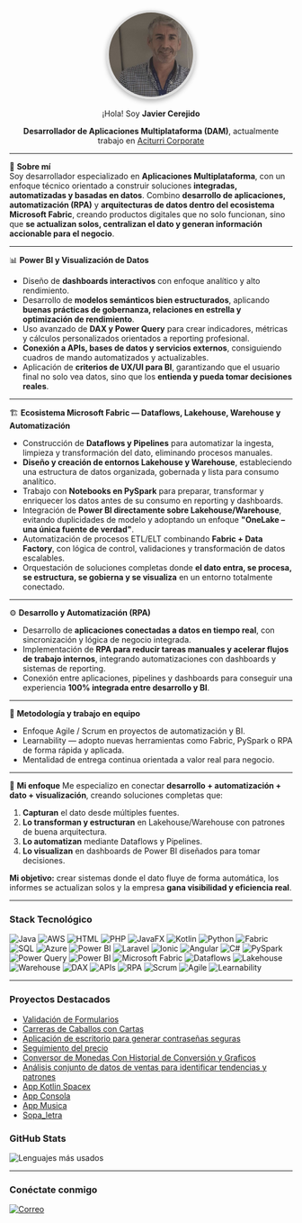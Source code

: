 <div align="center">
  <img src="https://github.com/Javicadiz1975/javi-cerejido/raw/main/IMG_E1252.JPG" alt="Mi Foto de Perfil" width="150" height="150" style="border-radius: 50%; border: 4px solid #ddd; box-shadow: 0 4px 8px rgba(0, 0, 0, 0.3); object-fit: cover;">

  <p> ¡Hola! Soy <strong>Javier Cerejido</strong> </p>

 <p>
  <strong>Desarrollador de Aplicaciones Multiplataforma (DAM)</strong>, actualmente trabajo en <a href="https://www.aciturri.com/es/">Aciturri Corporate</a>
</p>
</div>

---

💼 **Sobre mí**  
Soy desarrollador especializado en **Aplicaciones Multiplataforma**, con un enfoque técnico orientado a construir soluciones **integradas, automatizadas y basadas en datos**. Combino **desarrollo de aplicaciones, automatización (RPA)** y **arquitecturas de datos dentro del ecosistema Microsoft Fabric**, creando productos digitales que no solo funcionan, sino que **se actualizan solos, centralizan el dato y generan información accionable para el negocio**.

---

📊 **Power BI y Visualización de Datos**
- Diseño de **dashboards interactivos** con enfoque analítico y alto rendimiento.
- Desarrollo de **modelos semánticos bien estructurados**, aplicando **buenas prácticas de gobernanza, relaciones en estrella y optimización de rendimiento**.
- Uso avanzado de **DAX y Power Query** para crear indicadores, métricas y cálculos personalizados orientados a reporting profesional.
- **Conexión a APIs, bases de datos y servicios externos**, consiguiendo cuadros de mando automatizados y actualizables.
- Aplicación de **criterios de UX/UI para BI**, garantizando que el usuario final no solo vea datos, sino que los **entienda y pueda tomar decisiones reales**.

---

🏗 **Ecosistema Microsoft Fabric — Dataflows, Lakehouse, Warehouse y Automatización**
- Construcción de **Dataflows y Pipelines** para automatizar la ingesta, limpieza y transformación del dato, eliminando procesos manuales.
- **Diseño y creación de entornos Lakehouse y Warehouse**, estableciendo una estructura de datos organizada, gobernada y lista para consumo analítico.
- Trabajo con **Notebooks en PySpark** para preparar, transformar y enriquecer los datos antes de su consumo en reporting y dashboards.
- Integración de **Power BI directamente sobre Lakehouse/Warehouse**, evitando duplicidades de modelo y adoptando un enfoque **"OneLake – una única fuente de verdad"**.
- Automatización de procesos ETL/ELT combinando **Fabric + Data Factory**, con lógica de control, validaciones y transformación de datos escalables.
- Orquestación de soluciones completas donde **el dato entra, se procesa, se estructura, se gobierna y se visualiza** en un entorno totalmente conectado.

---

⚙️ **Desarrollo y Automatización (RPA)**
- Desarrollo de **aplicaciones conectadas a datos en tiempo real**, con sincronización y lógica de negocio integrada.
- Implementación de **RPA para reducir tareas manuales y acelerar flujos de trabajo internos**, integrando automatizaciones con dashboards y sistemas de reporting.
- Conexión entre aplicaciones, pipelines y dashboards para conseguir una experiencia **100% integrada entre desarrollo y BI**.

---

🤝 **Metodología y trabajo en equipo**
- Enfoque Agile / Scrum en proyectos de automatización y BI.
- Learnability — adopto nuevas herramientas como Fabric, PySpark o RPA de forma rápida y aplicada.
- Mentalidad de entrega continua orientada a valor real para negocio.

---


🎯 **Mi enfoque**
Me especializo en conectar **desarrollo + automatización + dato + visualización**, creando soluciones completas que:
1. **Capturan** el dato desde múltiples fuentes.
2. **Lo transforman y estructuran** en Lakehouse/Warehouse con patrones de buena arquitectura.
3. **Lo automatizan** mediante Dataflows y Pipelines.
4. **Lo visualizan** en dashboards de Power BI diseñados para tomar decisiones.

**Mi objetivo:** crear sistemas donde el dato fluye de forma automática, los informes se actualizan solos y la empresa **gana visibilidad y eficiencia real**.


---
### Stack Tecnológico
![Java](https://img.shields.io/badge/Java-ED8B00?style=flat&logo=java&logoColor=white)
![AWS](https://img.shields.io/badge/AWS-232F3E?style=flat&logo=amazon-aws&logoColor=white)
![HTML](https://img.shields.io/badge/HTML-E34F26?style=flat&logo=html5&logoColor=white)
![PHP](https://img.shields.io/badge/PHP-777BB4?style=flat&logo=php&logoColor=white)
![JavaFX](https://img.shields.io/badge/JavaFX-007396?style=flat&logo=java&logoColor=white)
![Kotlin](https://img.shields.io/badge/Kotlin-0095D5?style=flat&logo=kotlin&logoColor=white)
![Python](https://img.shields.io/badge/Python-3776AB?style=flat&logo=python&logoColor=white)
![Fabric](https://img.shields.io/badge/Fabric-316192?style=flat&logo=fabric&logoColor=white)
![SQL](https://img.shields.io/badge/SQL-4479A1?style=flat&logo=database&logoColor=white)
![Azure](https://img.shields.io/badge/Azure-0078D4?style=flat&logo=microsoft-azure&logoColor=white)
![Power BI](https://img.shields.io/badge/Power%20BI-F2C811?style=flat&logo=power-bi&logoColor=black)
![Laravel](https://img.shields.io/badge/Laravel-FF2D20?style=flat&logo=laravel&logoColor=white)
![Ionic](https://img.shields.io/badge/Ionic-3880FF?style=flat&logo=ionic&logoColor=white)
![Angular](https://img.shields.io/badge/Angular-DD0031?style=flat&logo=angular&logoColor=white)
![C#](https://img.shields.io/badge/C%23-239120?style=flat&logo=c-sharp&logoColor=white)
![PySpark](https://img.shields.io/badge/PySpark-e25a1c?style=flat&logo=apache-spark&logoColor=white)
![Power Query](https://img.shields.io/badge/Power%20Query-217346?style=flat&logo=microsoft-excel&logoColor=white)
![Power BI](https://img.shields.io/badge/Power%20BI-F2C811?style=flat&logo=powerbi&logoColor=black)
![Microsoft Fabric](https://img.shields.io/badge/Microsoft%20Fabric-0078D4?style=flat&logo=microsoft&logoColor=white)
![Dataflows](https://img.shields.io/badge/Dataflows-0A75AD?style=flat&logo=azure-data-explorer&logoColor=white)
![Lakehouse](https://img.shields.io/badge/Lakehouse-1E90FF?style=flat&logo=microsoft-azure&logoColor=white)
![Warehouse](https://img.shields.io/badge/Warehouse-0050EF?style=flat&logo=azure-sqldatabase&logoColor=white)
![DAX](https://img.shields.io/badge/DAX-006272?style=flat&logo=powerbi&logoColor=white)
![APIs](https://img.shields.io/badge/APIs-4B8BBE?style=flat&logo=swagger&logoColor=white)
![RPA](https://img.shields.io/badge/RPA-0099E5?style=flat&logo=automation-anywhere&logoColor=white)
![Scrum](https://img.shields.io/badge/Scrum-6DB33F?style=flat&logo=scrumalliance&logoColor=white)
![Agile](https://img.shields.io/badge/Agile-239120?style=flat&logo=azuredevops&logoColor=white)
![Learnability](https://img.shields.io/badge/Learnability-5A4FCF?style=flat&logo=readthedocs&logoColor=white)



---

### Proyectos Destacados
- [Validación de Formularios](https://github.com/Javicadiz1975/Validacion_Formulario)
- [Carreras de Caballos con Cartas](https://github.com/Javicadiz1975/carreras-caballos-cartas)
- [Aplicación de escritorio para generar contraseñas seguras](https://github.com/Javicadiz1975/Generador_Contrase-a_segura)
- [Seguimiento del precio]( https://github.com/Javicadiz1975/Web-Scraper-para-Precios-de-Productos-Con-Alerta-de-Cambio-de-Precio-)
- [Conversor de Monedas Con Historial de Conversión y Graficos](https://github.com/Javicadiz1975/Conversor-de-Monedas-Con-Historial-de-Conversi-n-y-Gr-ficos-)
- [Análisis conjunto de datos de ventas para identificar tendencias y patrones](https://github.com/Javicadiz1975/An-lisis-Exploratorio-de-Datos-de-Ventas)
- [App Kotlin Spacex](https://github.com/Javicadiz1975/Api-Kotlin-Spacex)
- [App Consola](https://github.com/Javicadiz1975/App_carrera_caballos)
- [App Musica](https://github.com/Javicadiz1975/App_musica)
- [Sopa_letra](https://github.com/Javicadiz1975/App_SopaDeLetras)

### GitHub Stats

![Lenguajes más usados](https://github-readme-stats.vercel.app/api/top-langs/?username=Javicadiz1975&layout=compact&theme=radical)

---

### Conéctate conmigo

[![Correo](https://img.shields.io/badge/Correo-Contacto-red?style=flat&logo=hotmail)](mailto:ivajcc@hotmail.com)
